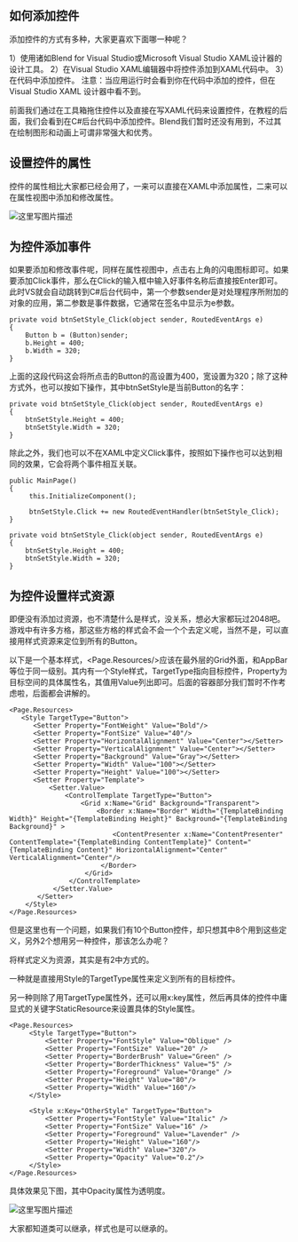 如何添加控件
------

添加控件的方式有多种，大家更喜欢下面哪一种呢？

1）使用诸如Blend for Visual Studio或Microsoft Visual Studio XAML设计器的设计工具。
2）在Visual Studio XAML编辑器中将控件添加到XAML代码中。
3）在代码中添加控件。 注意：当应用运行时会看到你在代码中添加的控件，但在 Visual Studio XAML 设计器中看不到。

前面我们通过在工具箱拖住控件以及直接在写XAML代码来设置控件，在教程的后面，我们会看到在C#后台代码中添加控件。Blend我们暂时还没有用到，不过其在绘制图形和动画上可谓非常强大和优秀。

设置控件的属性
----------

控件的属性相比大家都已经会用了，一来可以直接在XAML中添加属性，二来可以在属性视图中添加和修改属性。

![这里写图片描述](http://img.blog.csdn.net/20150331141649873)

为控件添加事件
-------

如果要添加和修改事件呢，同样在属性视图中，点击右上角的闪电图标即可。如果要添加Click事件，那么在Click的输入框中输入好事件名称后直接按Enter即可。此时VS就会自动跳转到C#后台代码中，第一个参数sender是对处理程序所附加的对象的应用，第二参数是事件数据，它通常在签名中显示为e参数。

```
private void btnSetStyle_Click(object sender, RoutedEventArgs e)
{
    Button b = (Button)sender;
    b.Height = 400;
    b.Width = 320;
}
```

上面的这段代码这会将所点击的Button的高设置为400，宽设置为320；除了这种方式外，也可以按如下操作，其中btnSetStyle是当前Button的名字：

```
private void btnSetStyle_Click(object sender, RoutedEventArgs e)
{
    btnSetStyle.Height = 400;
    btnSetStyle.Width = 320;
}
```

除此之外，我们也可以不在XAML中定义Click事件，按照如下操作也可以达到相同的效果，它会将两个事件相互关联。

```
public MainPage()
{
     this.InitializeComponent();

     btnSetStyle.Click += new RoutedEventHandler(btnSetStyle_Click);
}

private void btnSetStyle_Click(object sender, RoutedEventArgs e)
{
    btnSetStyle.Height = 400;
    btnSetStyle.Width = 320;
}

```

为控件设置样式资源
------

即便没有添加过资源，也不清楚什么是样式，没关系，想必大家都玩过2048吧。游戏中有许多方格，那这些方格的样式会不会一个个去定义呢，当然不是，可以直接用样式资源来定位到所有的Button。

以下是一个基本样式，<Page.Resources/>应该在最外层的Grid外面，和AppBar等位于同一级别。其内有一个Style样式，TargetType指向目标控件，Property为目标空间的具体属性名，其值用Value列出即可。后面的容器部分我们暂时不作考虑啦，后面都会讲解的。

```
<Page.Resources>
   <Style TargetType="Button">
      <Setter Property="FontWeight" Value="Bold"/>
      <Setter Property="FontSize" Value="40"/>
      <Setter Property="HorizontalAlignment" Value="Center"></Setter>
      <Setter Property="VerticalAlignment" Value="Center"></Setter>
      <Setter Property="Background" Value="Gray"></Setter>
      <Setter Property="Width" Value="100"></Setter>
      <Setter Property="Height" Value="100"></Setter>
      <Setter Property="Template">
          <Setter.Value>
              <ControlTemplate TargetType="Button">
                  <Grid x:Name="Grid" Background="Transparent">
                      <Border x:Name="Border" Width="{TemplateBinding Width}" Height="{TemplateBinding Height}" Background="{TemplateBinding Background}" >
                          <ContentPresenter x:Name="ContentPresenter" ContentTemplate="{TemplateBinding ContentTemplate}" Content="{TemplateBinding Content}" HorizontalAlignment="Center"  VerticalAlignment="Center"/>
                       </Border>
                   </Grid>
               </ControlTemplate>
           </Setter.Value>
       </Setter>
    </Style>
</Page.Resources>
```

但是这里也有一个问题，如果我们有10个Button控件，却只想其中8个用到这些定义，另外2个想用另一种控件，那该怎么办呢？

将样式定义为资源，其实是有2中方式的。

一种就是直接用Style的TargetType属性来定义到所有的目标控件。

另一种则除了用TargetType属性外，还可以用x:key属性，然后再具体的控件中庸显式的关键字StaticResource来设置具体的Style属性。

```
<Page.Resources>     
     <Style TargetType="Button">              
         <Setter Property="FontStyle" Value="Oblique" />
         <Setter Property="FontSize" Value="20" />
         <Setter Property="BorderBrush" Value="Green" />
         <Setter Property="BorderThickness" Value="5" />
         <Setter Property="Foreground" Value="Orange" />
         <Setter Property="Height" Value="80"/>
         <Setter Property="Width" Value="160"/>
     </Style>
        
     <Style x:Key="OtherStyle" TargetType="Button">
         <Setter Property="FontStyle" Value="Italic" />
         <Setter Property="FontSize" Value="16" />
         <Setter Property="Foreground" Value="Lavender" />
         <Setter Property="Height" Value="160"/>
         <Setter Property="Width" Value="320"/>
         <Setter Property="Opacity" Value="0.2"/>
     </Style>                                                            
</Page.Resources>
```

具体效果见下图，其中Opacity属性为透明度。

![这里写图片描述](http://img.blog.csdn.net/20150331145029300)

大家都知道类可以继承，样式也是可以继承的。